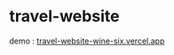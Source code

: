 # travel-website
demo : <a href="travel-website-wine-six.vercel.app">travel-website-wine-six.vercel.app</a>
